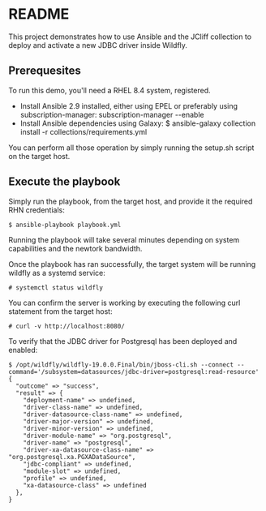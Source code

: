 README
====

This project demonstrates how to use Ansible and the JCliff collection to deploy and activate
a new JDBC driver inside Wildfly.

Prerequesites
----

To run this demo, you'll need a RHEL 8.4 system, registered.

* Install Ansible 2.9 installed, either using EPEL or preferably using subscription-manager:
    subscription-manager --enable
* Install Ansible dependencies using Galaxy:
    $ ansible-galaxy collection install -r collections/requirements.yml

You can perform all those operation by simply running the setup.sh script on the target host.

Execute the playbook
----

Simply run the playbook, from the target host, and provide it the required RHN credentials:

    $ ansible-playbook playbook.yml

Running the playbook will take several minutes depending on system capabilities and the newtork bandwidth.

Once the playbook has ran successfully, the target system will be running wildfly as a systemd service:

    # systemctl status wildfly

You can confirm the server is working by executing the following curl statement from the target host:

    # curl -v http://localhost:8080/

To verify that the JDBC driver for Postgresql has been deployed and enabled:

    $ /opt/wildfly/wildfly-19.0.0.Final/bin/jboss-cli.sh --connect --command='/subsystem=datasources/jdbc-driver=postgresql:read-resource'
    {
      "outcome" => "success",
      "result" => {
        "deployment-name" => undefined,
        "driver-class-name" => undefined,
        "driver-datasource-class-name" => undefined,
        "driver-major-version" => undefined,
        "driver-minor-version" => undefined,
        "driver-module-name" => "org.postgresql",
        "driver-name" => "postgresql",
        "driver-xa-datasource-class-name" => "org.postgresql.xa.PGXADataSource",
        "jdbc-compliant" => undefined,
        "module-slot" => undefined,
        "profile" => undefined,
        "xa-datasource-class" => undefined
      },
    }

